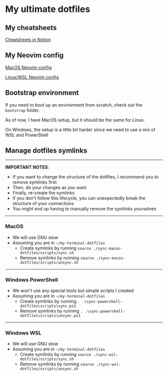 # My ultimate dotfiles

## My cheatsheets

[Cheatsheets in Notion](https://tudope.notion.site/Cheatsheets-5315b36f45cd41ab899d8f4538bb0e1f?pvs=4)

## My Neovim config

[MacOS Neovim config](./sync-macos-dotfiles/sync/nvim/README.md)

[Linux/WSL Neovim config](./sync-wsl-dotfiles/sync/nvim/README.md)

## Bootstrap environment

If you need to boot up an environment from scratch, check out the `bootstrap` folder.

As of now, I have MacOS setup, but it should be the same for Linux.

On Windows, the setup is a little bit harder since we need to use a mix of WSL and PowerShell

## Manage dotfiles symlinks

---

**IMPORTANT NOTES**:

- If you want to change the structure of the dotfiles, I recommend you to remove symlinks first
- Then, do your changes as you want
- Finally, re-create the symlinks
- If you don't follow this lifecycle, you can unexpectedly break the structure of your connections
- You might end up having to manually remove the symlinks yourselves

---

### MacOS

- We will use GNU stow
- Assuming you are in `~/my-terminal-dotfiles`
  - Create symlinks by running `source ./sync-macos-dotfiles/scripts/sync.sh`
  - Remove symlinks by running `source ./sync-macos-dotfiles/scripts/unsync.sh`

---

### Windows PowerShell

- We won't use any special tools but simple scripts I created
- Assuming you are in `~/my-terminal-dotfiles`
  - Create symlinks by running `. .\sync-powershell-dotfiles\scripts\sync.ps1`
  - Remove symlinks by running `. .\sync-powershell-dotfiles\scripts\unsync.ps1`

---

### Windows WSL

- We will use GNU stow
- Assuming you are in `~/my-terminal-dotfiles`
  - Create symlinks by running `source ./sync-wsl-dotfiles/scripts/sync.sh`
  - Remove symlinks by running `source ./sync-wsl-dotfiles/scripts/unsync.sh`
